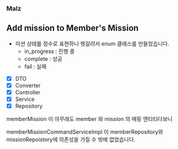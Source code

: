 ### Malz
## Add mission to Member's Mission

- 미션 상태를 정수로 표현하니 헷갈려서 enum 클래스를 만들었습니다.
  - in_progress : 진행 중
  - complete : 성공
  - fail : 실패
- [x] DTO
- [x] Converter
- [x] Controller
- [x] Service
- [x] Repository

memberMission 이 아무래도 member 와 mission 의 매핑 엔티티다보니

memberMissionCommandServiceImpl 이 memberRepository와 missionRepoistory에 의존성을 가질 수 밖에 없었습니다.
